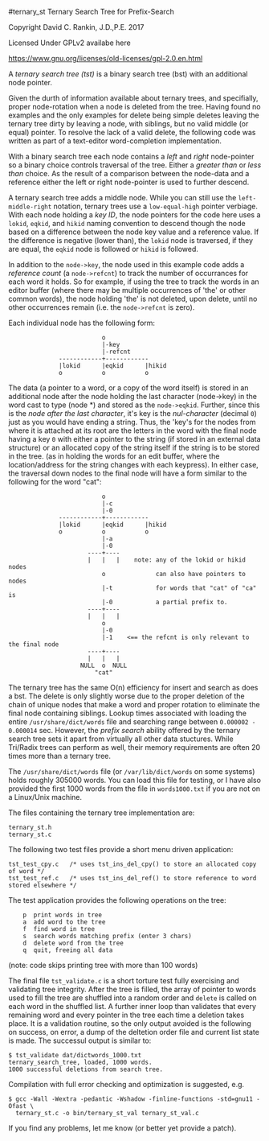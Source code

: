 #ternary_st
Ternary Search Tree for Prefix-Search

Copyright David C. Rankin, J.D.,P.E. 2017

Licensed Under GPLv2 availabe here

https://www.gnu.org/licenses/old-licenses/gpl-2.0.en.html

A *ternary search tree (tst)* is a binary search tree (bst) with an additional node pointer.

Given the durth of information available about ternary trees, and specifially, proper node-rotation when a node is deleted from the tree. Having found no examples and the only examples for delete being simple deletes leaving the ternary tree dirty by leaving a node, with siblings, but no valid middle (or equal) pointer. To resolve the lack of a valid delete, the following code was written as part of a text-editor word-completion implementation.

With a binary search tree each node contains a *left* and *right* node-pointer so a binary choice controls traversal of the tree. Either a *greater than* or *less than* choice. As the result of a comparison between the node-data and a reference either the left or right node-pointer is used to further descend.

A ternary search tree adds a middle node. While you can still use the `left-middle-right` notation, ternary trees use a `low-equal-high` pointer verbiage. With each node holding a *key ID*, the node pointers for the code here uses a `lokid`, `eqkid`, and `hikid` naming convention to descend though the node based on a difference between the node key value and a reference value. If the difference is negative (lower than), the `lokid` node is traversed, if they are equal, the `eqkid` node is followed or `hikid` is followed.

In addition to the `node->key`, the node used in this example code adds a *reference count* (a `node->refcnt`) to track the number of occurrances for each word it holds. So for example, if using the tree to track the words in an editor buffer (where there may be multiple occurrences of 'the' or other common words), the node holding 'the' is not deleted, upon delete, until no other occurrences remain (i.e. the `node->refcnt` is zero).

Each individual node has the following form:

                              o
                              |-key
                              |-refcnt
                  ------------+------------
                  |lokid      |eqkid      |hikid
                  o           o           o


The data (a pointer to a word, or a copy of the word itself) is stored in an additional node after the node holding the last character (node->key) in the word cast to type (node *) and stored as the `node->eqkid`. Further, since this is the *node after the last character*, it's key is the *nul-character* (decimal `0`) just as you would have ending a string. Thus, the 'key's for the nodes from where it is attached at its root are the letters in the word with the final node having a key `0` with either a pointer to the string (if stored in an external data structure) or an allocated copy of the string itself if the string is to be stored in the tree. (as in holding the words for an edit buffer, where the location/address for the string changes with each keypress). In either case, the traversal down nodes to the final node will have a form similar to the following for the word "cat":

                              o
                              |-c
                              |-0
                  ------------+------------
                  |lokid      |eqkid      |hikid
                  o           o           o
                              |-a
                              |-0
                          ----+----
                          |   |   |    note: any of the lokid or hikid nodes
                              o              can also have pointers to nodes
                              |-t            for words that "cat" of "ca" is
                              |-0            a partial prefix to.
                          ----+----
                          |   |   |
                              o
                              |-0
                              |-1    <== the refcnt is only relevant to the final node
                          ----+----
                          |   |   |
                        NULL  o  NULL
                            "cat"

The ternary tree has the same O(n) efficiency for insert and search as does a bst. The delete is only slightly worse due to the proper deletion of the chain of unique nodes that make a word and proper rotation to eliminate the final node containing siblings. Lookup times associated with loading the entire `/usr/share/dict/words` file and searching range between `0.000002 - 0.000014` sec. However, the *prefix search* ability offered by the ternary search tree sets it apart from virtually all other data stuctures. While Tri/Radix trees can perform as well, their memory requirements are often 20 times more than a ternary tree.

The `/usr/share/dict/words` file (or `/var/lib/dict/words` on some systems) holds roughly 305000 words. You can load this file for testing, or I have also provided the first 1000 words from the file in `words1000.txt` if you are not on a Linux/Unix machine.

The files containing the ternary tree implementation are:

    ternary_st.h
    ternary_st.c

The following two test files provide a short menu driven application:

    tst_test_cpy.c   /* uses tst_ins_del_cpy() to store an allocated copy of word */
    tst_test_ref.c   /* uses tst_ins_del_ref() to store reference to word stored elsewhere */

The test application provides the following operations on the tree:

        p  print words in tree
        a  add word to the tree
        f  find word in tree
        s  search words matching prefix (enter 3 chars)
        d  delete word from the tree
        q  quit, freeing all data

(note: code skips printing tree with more than 100 words)

The final file `tst_validate.c` is a short torture test fully exercising and validating tree integrity. After the tree is filled, the array of pointer to words used to fill the tree are shuffled into a random order and `delete` is called on each word in the shuffled list. A further inner loop than validates that every remaining word and every pointer in the tree each time a deletion takes place. It is a validation routine, so the only output avoided is the following on success, on error, a dump of the deltetion order file and current list state is made. The successul output is similar to:

    $ tst_validate dat/dictwords_1000.txt
    ternary_search_tree, loaded, 1000 words.
    1000 successful deletions from search tree.

Compilation with full error checking and optimization is suggested, e.g.

    $ gcc -Wall -Wextra -pedantic -Wshadow -finline-functions -std=gnu11 -Ofast \
      ternary_st.c -o bin/ternary_st_val ternary_st_val.c

If you find any problems, let me know (or better yet provide a patch).
